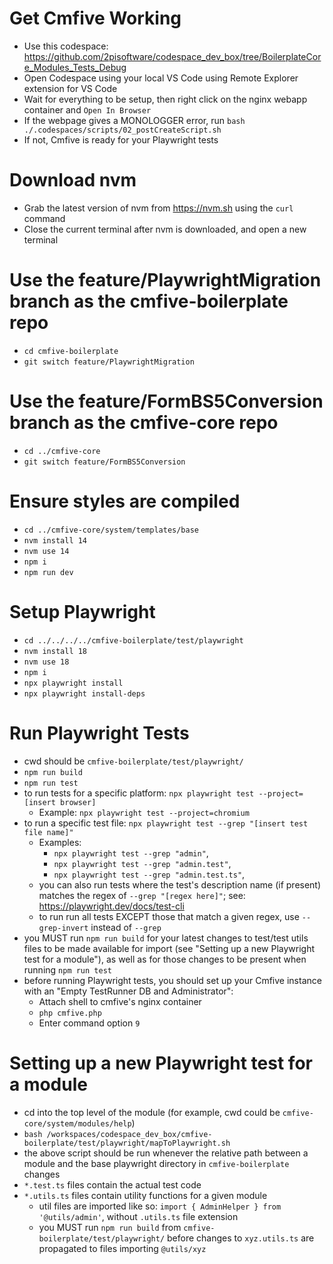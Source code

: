 # Get Cmfive Working

- Use this codespace: https://github.com/2pisoftware/codespace_dev_box/tree/BoilerplateCore_Modules_Tests_Debug
- Open Codespace using your local VS Code using Remote Explorer extension for VS Code
- Wait for everything to be setup, then right click on the nginx webapp container and `Open In Browser`
- If the webpage gives a MONOLOGGER error, run `bash ./.codespaces/scripts/02_postCreateScript.sh`
- If not, Cmfive is ready for your Playwright tests

# Download nvm

- Grab the latest version of nvm from https://nvm.sh using the `curl` command
- Close the current terminal after nvm is downloaded, and open a new terminal

# Use the feature/PlaywrightMigration branch as the cmfive-boilerplate repo

- `cd cmfive-boilerplate`
- `git switch feature/PlaywrightMigration`

# Use the feature/FormBS5Conversion branch as the cmfive-core repo

- `cd ../cmfive-core`
- `git switch feature/FormBS5Conversion`

# Ensure styles are compiled

- `cd ../cmfive-core/system/templates/base`
- `nvm install 14`
- `nvm use 14`
- `npm i`
- `npm run dev`

# Setup Playwright

- `cd ../../../../cmfive-boilerplate/test/playwright`
- `nvm install 18`
- `nvm use 18`
- `npm i`
- `npx playwright install`
- `npx playwright install-deps`

# Run Playwright Tests

- cwd should be `cmfive-boilerplate/test/playwright/`
- `npm run build`
- `npm run test`
- to run tests for a specific platform: `npx playwright test --project=[insert browser]`
    - Example: `npx playwright test --project=chromium`
- to run a specific test file: `npx playwright test --grep "[insert test file name]"`
    - Examples:
        - `npx playwright test --grep "admin"`,
        - `npx playwright test --grep "admin.test"`,
        - `npx playwright test --grep "admin.test.ts"`,
    - you can also run tests where the test's description name (if present) matches the regex of `--grep "[regex here]"`; see: https://playwright.dev/docs/test-cli
    - to run run all tests EXCEPT those that match a given regex, use `--grep-invert` instead of `--grep`
- you MUST run `npm run build` for your latest changes to test/test utils files to be made available for import (see "Setting up a new Playwright test for a module"), as well as for those changes to be present when running `npm run test`
- before running Playwright tests, you should set up your Cmfive instance with an "Empty TestRunner DB and Administrator":
    - Attach shell to cmfive's nginx container
    - `php cmfive.php`
    - Enter command option `9`

# Setting up a new Playwright test for a module

- cd into the top level of the module (for example, cwd could be `cmfive-core/system/modules/help`)
- `bash /workspaces/codespace_dev_box/cmfive-boilerplate/test/playwright/mapToPlaywright.sh`
- the above script should be run whenever the relative path between a module and the base playwright directory in `cmfive-boilerplate` changes
- `*.test.ts` files contain the actual test code
- `*.utils.ts` files contain utility functions for a given module
    - util files are imported like so: `import { AdminHelper } from '@utils/admin'`, without `.utils.ts` file extension
    - you MUST run `npm run build` from `cmfive-boilerplate/test/playwright/` before changes to `xyz.utils.ts` are propagated to files importing `@utils/xyz`